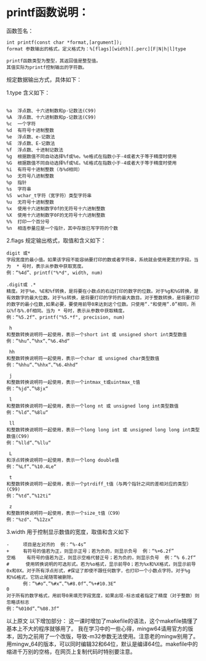 # printf函数说明：

函数签名：

```
int printf(const char *format,[argument]);
format 参数输出的格式，定义格式为：%[flags][width][.perc][F|N|h|l]type

printf函数类型为整型，其返回值是整型值。
其值实际为printf控制输出的字符数。
```


规定数据输出方式，具体如下：

1.type 含义如下：

```

%a	浮点数、十六进制数和p-记数法(C99)
%A	浮点数、十六进制数和p-记数法(C99)
%c	一个字符
%d	有符号十进制整数
%e	浮点数、e-记数法
%E	浮点数、E-记数法
%f	浮点数、十进制记数法
%g	根据数值不同自动选择%f或%e。%e格式在指数小于-4或者大于等于精度时使用
%G	根据数值不同自动选择%f或%E。%E格式在指数小于-4或者大于等于精度时使用
%i	有符号十进制整数（与%d相同）
%o	无符号八进制整数
%p	指针
%s	字符串
%S	wchar_t字符（宽字符）类型字符串
%u	无符号十进制整数
%x	使用十六进制数字0f的无符号十六进制整数
%X	使用十六进制数字0F的无符号十六进制整数
%%	打印一个百分号
%n	相连参量应是一个指针，其中存放已写字符的个数
```

2.flags 规定输出格式，取值和含义如下：

```
digit 或* 	
字段宽度的最小值。如果该字段不能容纳要打印的数或者字符串，系统就会使用更宽的字段。当为  * 号时，表示从参数中获取宽度。
例：“%4d”、printf("%*d", width, num)

.digit或 .*   	
精度。对于%e、%E和%f转换，是将要在小数点的右边打印的数字的位数。对于%g和%G转换，是有效数字的最大位数。对于%s转换，是将要打印的字符的最大数目。对于整数转换，是将要打印的数字的最小位数,如果必要，要使用前导0来达到这个位数。只使用“."和使用“.0”相同，所以%f与%.0f相同。当为 * 号时，表示从参数中获取精度。
例：“%5.2f“、printf("%5.*f", precision, num)

 h
和整数转换说明符一起使用，表示一个short int 或 unsigned short int类型数值
例：”%hu“、”%hx“、”%6.4hd“

 hh
和整数转换说明符一起使用，表示一个char 或 unsigned char类型数值
例：”%hhu“、”%hhx“、”%6.4hhd“

 j
和整数转换说明符一起使用，表示一个intmax_t或uintmax_t值
例：”%jd“、”%8jx“

 l
和整数转换说明符一起使用，表示一个long nt 或 unsigned long int类型数值
例：”%ld“、”%8lu“

 ll
和整数转换说明符一起使用，表示一个long long int 或 unsigned long long int类型数值(C99)
例：”%lld“、”%llu“

 L
和浮点转换说明符一起使用，表示一个long double值
例：”%Lf“、”%10.4Le“

 t
和整数转换说明符一起使用，表示一个ptrdiff_t值（与两个指针之间的差相对应的类型）(C99)
例：”%td“、”%12ti“

 z                           
和整数转换说明符一起使用，表示一个size_t值（C99）
例："%zd"、“%12zx”
```

3.width 用于控制显示数值的宽度，取值和含义如下

```
-	  项目是左对齐的  例：“%-4s”
+	  有符号的值若为正，则显示正号；若为负的，则显示负号  例：“%+6.2f”
空格	  有符号的值若为正，则显示空格代替正号；若为负的，则显示负号  例：“% 6.2f“
#	   使用转换说明的可选形式。若为%o格式，显示前导0；若为%x和%X格式，则显示前导0x和0X。对于所有浮点形式，#保证了即使不跟任何数字，也打印一个小数点字符。对于%g和%G格式，它防止尾随零被删除。
      例：”%#o“、”%#x“、”%#8.0f“、”%+#10.3E“
0                   	
对于所有的数字格式，用前导0来填充字段宽度，如果出现-标志或者指定了精度（对于整数）则忽略该标志
例：”%010d“、”%08.3f“
```
以上原文
以下增加部分：
	这一课时增加了makefile的语法，这个makefile搞懂了基本上不大的程序就够用了。
	我在学习中的一些心得，mingw64请用官方的版本，因为之前用了一个改版，导致-m32参数无法使用。注意老的mingw别用了。用mingw_64的版本，可以同时编辑32和64位，默认是编译64位。makefile中的缩进千万别的空格，在网页上复制代码时特别要注意。
	